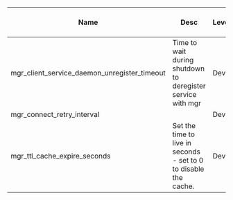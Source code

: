 | Name | Desc | Level | Type | non-Daemon Default | Daemon Default | Min | Max | Valid Values | verbatim | See also | Flags | Services | Validator | Long Desc | Tags |
| --- | --- | --- | --- | --- | --- | --- | --- | --- | --- | --- | --- | --- | --- | --- | --- |
| <span id="SP_mgr_client_service_daemon_unregister_timeout">mgr_client_service_daemon_unregister_timeout</span> |  Time to wait during shutdown to deregister service with mgr | Dev | Float | 1 |  |  |  |  |  |  |  |  |  |  |  |
| <span id="SP_mgr_connect_retry_interval">mgr_connect_retry_interval</span> |   | Dev | Float | 1 |  |  |  |  |  |  |  | common |  |  |  |
| <span id="SP_mgr_ttl_cache_expire_seconds">mgr_ttl_cache_expire_seconds</span> |  Set the time to live in seconds - set to 0 to disable the cache. | Dev | Uint | 0 |  |  |  |  |  |  |  | mgr |  |  |  |

